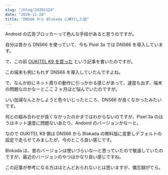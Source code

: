 ```yaml
---
slug: "/blog/20201124"
date: "2020-11-24"
title: "DNS66 から Blokada に移行した話"
---
```


Android の広告ブロッカーって色んな手段があると思うのですが。

自分は昔から DNS66 を使っていて、今も Pixel 3a では DNS66 を導入しています。

で、この前 [OUKITEL K9 を買った](https://kkweb.io/blog/20201009) という記事を書いたのですが。

この端末も例にもれず DNS66 を導入していたんですよね。

で、なんか妙にネット周りの動作に引っかかる感じがあって、速度も出ず、端末の問題なのかなーとここ 2 ヶ月ほど悩んでいたのですが。

いい加減なんとかしようと色々いじったところ、DNS66 が良くなかったみたいです。

何との組み合わせが良くなかったのかまではわからないのですが、Pixel 3a のほうはネット速度に問題ないあたり、Andoird のバージョンかなーと。

なので OUKITEL K9 側は DNS66 から Blokada の無料版に変更しデフォルトの設定で走らせてみましたが、今のところ良い感じです。

Blokada は、昔のバージョンは使いづらいな―と思っていたので敬遠していたのですが、最近のバージョンのやつはかなり良い感じですね。

この記事が参考になる方はほとんどおられないとは思いますが、備忘録がてら。
